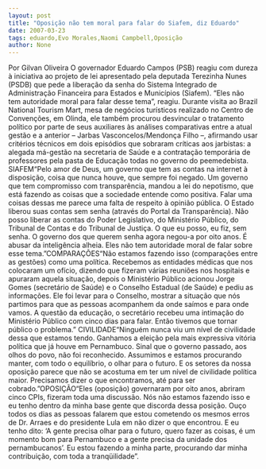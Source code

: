 ```yaml
---
layout: post
title: "Oposição não tem moral para falar do Siafem, diz Eduardo"
date: 2007-03-23
tags: eduardo,Evo Morales,Naomi Campbell,Oposição
author: None
---
```

Por Gilvan Oliveira
O governador Eduardo Campos (PSB) reagiu com dureza à iniciativa ao projeto de lei apresentado pela deputada Terezinha Nunes (PSDB) que pede a liberação da senha do Sistema Integrado de Administração Financeira para Estados e Municípios (Siafem). 
“Eles não tem autoridade moral para falar desse tema”, reagiu. Durante visita ao Brazil National Tourism Mart, mesa de negócios turísticos realizado no Centro de Convenções, em Olinda, ele também procurou desvincular o tratamento político por parte de seus auxiliares às análises comparativas entre a atual gestão e a anterior – Jarbas Vasconcelos/Mendonça Filho –, afirmando usar critérios técnicos em dois episódios que sobraram críticas aos jarbistas: a alegada má-gestão na secretaria de Saúde e a contratação temporária de professores pela pasta de Educação todas no governo do peemedebista. SIAFEM“Pelo amor de Deus, um governo que tem as contas na internet à disposição, coisa que nunca houve, que sempre foi negado. Um governo que tem compromisso com transparência, mandou a lei do nepotismo, que está fazendo as coisas que a sociedade entende como positiva. Falar uma coisas dessas me parece uma falta de respeito à opinião pública. O Estado liberou suas contas sem senha (através do Portal da Transparência). Não posso liberar as contas do Poder Legislativo, do Ministério Público, do Tribunal de Contas e do Tribunal de Justiça. O que eu posso, eu fiz, sem senha. O governo dos que querem senha agora negou-a por oito anos. É abusar da inteligência alheia. Eles não tem autoridade moral de falar sobre esse tema.”COMPARAÇÕES“Não estamos fazendo isso (comparações entre as gestões) como uma política. Recebemos as entidades médicas que nos colocaram um ofício, dizendo que fizeram várias reuniões nos hospitais e apuraram aquela situação, depois o Ministério Público acionou Jorge Gomes (secretário de Saúde) e o Conselho Estadual (de Saúde) e pediu as informações. Ele foi levar para o Conselho, mostrar a situação que nós partimos para que as pessoas acompanhem da onde saímos e para onde vamos. A questão da educação, o secretário recebeu uma intimação do Ministério Público com cinco dias para falar. Então tivemos que tornar público o problema.”
CIVILIDADE“Ninguém nunca viu um nível de civilidade dessa que estamos tendo. Ganhamos a eleição pela mais expressiva vitória política que já houve em Pernambuco. Sinal que o governo passado, aos olhos do povo, não foi reconhecido. Assumimos e estamos procurando manter, com todo o equilíbrio, o olhar para o futuro. E os setores da nossa oposição parece que não se acostuma em ter um nível de civilidade política maior. Precisamos dizer o que encontramos, até para ser cobrado.”OPOSIÇÃO“Eles (oposição) governaram por oito anos, abriram cinco CPIs, fizeram toda uma discussão. Nós não estamos fazendo isso e eu tenho dentro da minha base gente que discorda dessa posição. Ouço todos os dias as pessoas falarem que estou cometendo os mesmos erros de Dr. Arraes e do presidente Lula em não dizer o que encontrou. E eu tenho dito: ‘A gente precisa olhar para o futuro, quero fazer as coisas, é um momento bom para Pernambuco e a gente precisa da unidade dos pernambucanos’. Eu estou fazendo a minha parte, procurando dar minha contribuição, com toda a tranqüilidade”. 